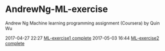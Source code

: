 # AndrewNg-ML-exercise
Andrew Ng Machine learning programming assignment (Coursera) by Quin Wu


2017-04-27 22:27  [ML-exercise1 complete](https://github.com/Aemonwk/AndrewNg-ML-exercise/tree/master/machine-learning-ex1)
2017-05-03 16:44  [ML-exercise2 complete](https://github.com/Aemonwk/AndrewNg-ML-exercise/tree/master/machine-learning-ex2)
